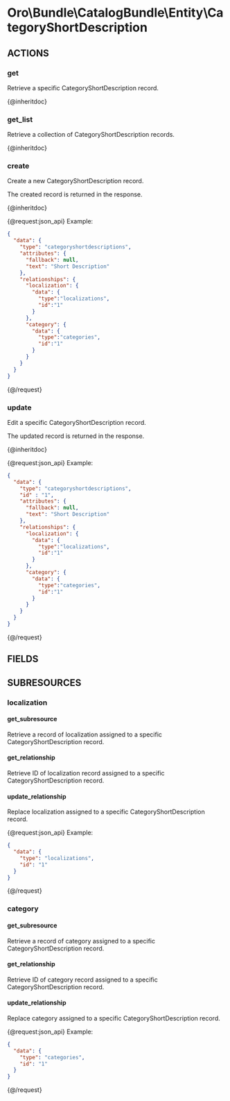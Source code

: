 # Oro\Bundle\CatalogBundle\Entity\CategoryShortDescription

## ACTIONS

### get

Retrieve a specific CategoryShortDescription record.

{@inheritdoc}

### get_list

Retrieve a collection of CategoryShortDescription records.

{@inheritdoc}

### create

Create a new CategoryShortDescription record.

The created record is returned in the response.

{@inheritdoc}

{@request:json_api}
Example:

```JSON
{
  "data": {
    "type": "categoryshortdescriptions",
    "attributes": {
      "fallback": null,
      "text": "Short Description"
    },
    "relationships": {
      "localization": {
        "data": {
          "type":"localizations",
          "id":"1"
        }
      },
      "category": {
        "data": {
          "type":"categories",
          "id":"1"
        }
      }
    }
  }
}
```
{@/request}

### update

Edit a specific CategoryShortDescription record.

The updated record is returned in the response.

{@inheritdoc}

{@request:json_api}
Example:

```JSON
{
  "data": {
    "type": "categoryshortdescriptions",
    "id" : "1",
    "attributes": {
      "fallback": null,
      "text": "Short Description"
    },
    "relationships": {
      "localization": {
        "data": {
          "type":"localizations",
          "id":"1"
        }
      },
      "category": {
        "data": {
          "type":"categories",
          "id":"1"
        }
      }
    }
  }
}
```
{@/request}

## FIELDS

## SUBRESOURCES

### localization

#### get_subresource

Retrieve a record of localization assigned to a specific CategoryShortDescription record.

#### get_relationship

Retrieve ID of localization record assigned to a specific CategoryShortDescription record.

#### update_relationship

Replace localization assigned to a specific CategoryShortDescription record.

{@request:json_api}
Example:

```JSON
{
  "data": {
    "type": "localizations",
    "id": "1"
  }
}
```
{@/request}

### category

#### get_subresource

Retrieve a record of category assigned to a specific CategoryShortDescription record.

#### get_relationship

Retrieve ID of category record assigned to a specific CategoryShortDescription record.

#### update_relationship

Replace category assigned to a specific CategoryShortDescription record.

{@request:json_api}
Example:

```JSON
{
  "data": {
    "type": "categories",
    "id": "1"
  }
}
```
{@/request}
